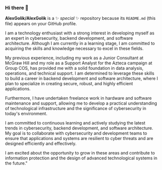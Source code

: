 ### Hi there 👋


**AlexGolik/AlexGolik** is a ✨ _special_ ✨ repository because its `README.md` (this file) appears on your GitHub profile.

I am a technology enthusiast with a strong interest in developing myself as an expert in cybersecurity, backend development, and software architecture. Although I am currently in a learning stage, I am committed to acquiring the skills and knowledge necessary to excel in these fields.

My previous experience, including my work as a Junior Consultant at McGraw Hill and my role as a Support Analyst for the Azteca campaign at Group COS, has provided me with a solid foundation in data analysis, operations, and technical support. I am determined to leverage these skills to build a career in backend development and software architecture, where I plan to specialize in creating secure, robust, and highly efficient applications.

Furthermore, I have undertaken freelance work in hardware and software maintenance and support, allowing me to develop a practical understanding of technological infrastructure and the significance of cybersecurity in today's environment.

I am committed to continuous learning and actively studying the latest trends in cybersecurity, backend development, and software architecture. My goal is to collaborate with cybersecurity and development teams to ensure that applications and systems are resilient to cyber threats and are designed efficiently and effectively.

I am excited about the opportunity to grow in these areas and contribute to information protection and the design of advanced technological systems in the future."

